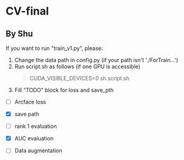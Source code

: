 # CV-final

## By Shu
If you want to run "train_v1.py", please:
  1. Change the data path in config.py (if your path isn't './ForTrain...')
  2. Run script.sh as follows (if one GPU is accessible)
     > CUDA_VISIBLE_DEVICES=0 sh script.sh
  3. Fill "TODO" block for loss and save_pth
  - [ ] Arcface loss
  - [x] save path
  - [ ] rank 1 evaluation
  - [x] AUC evaluation
  - [ ] Data augmentation
    
